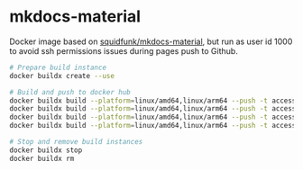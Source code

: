 # mkdocs-material

Docker image based on [squidfunk/mkdocs-material](https://hub.docker.com/r/squidfunk/mkdocs-material), but run as user id 1000 to avoid ssh permissions issues during pages push to Github.

```bash
# Prepare build instance
docker buildx create --use

# Build and push to docker hub
docker buildx build --platform=linux/amd64,linux/arm64 --push -t accesspc/mkdocs-material:9.5.26 .
docker buildx build --platform=linux/amd64,linux/arm64 --push -t accesspc/mkdocs-material:9.5 .
docker buildx build --platform=linux/amd64,linux/arm64 --push -t accesspc/mkdocs-material:9 .
docker buildx build --platform=linux/amd64,linux/arm64 --push -t accesspc/mkdocs-material:latest .

# Stop and remove build instances
docker buildx stop
docker buildx rm
```
